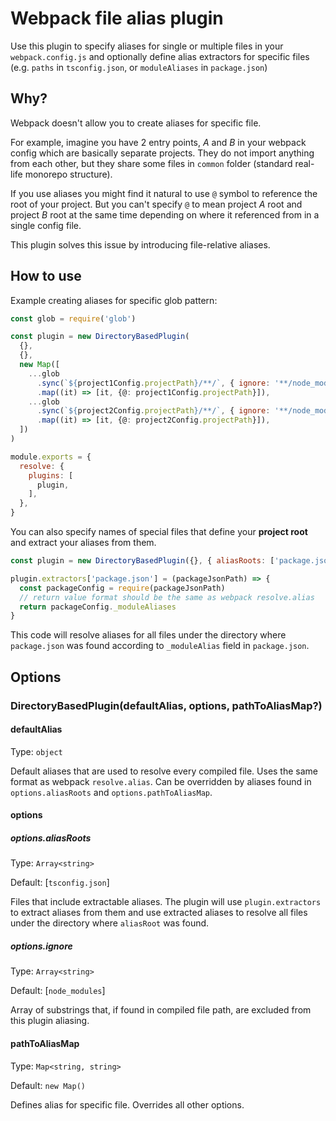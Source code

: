 # Webpack file alias plugin

Use this plugin to specify aliases for single or multiple files in your `webpack.config.js` and optionally define alias extractors for specific files (e.g. `paths` in `tsconfig.json`, or `moduleAliases` in `package.json`)

## Why?

Webpack doesn't allow you to create aliases for specific file.

For example, imagine you have 2 entry points, _A_ and _B_ in your webpack config which are basically separate projects. They do not import anything from each other, but they share some files in `common` folder (standard real-life monorepo structure).

If you use aliases you might find it natural to use `@` symbol to reference the root of your project. But you can't specify `@` to mean project _A_ root and project _B_ root at the same time depending on where it referenced from in a single config file.

This plugin solves this issue by introducing file-relative aliases.

## How to use

Example creating aliases for specific glob pattern:

```js
const glob = require('glob')

const plugin = new DirectoryBasedPlugin(
  {},
  {},
  new Map([
    ...glob
      .sync(`${project1Config.projectPath}/**/`, { ignore: '**/node_modules/**' })
      .map((it) => [it, {@: project1Config.projectPath}]),
    ...glob
      .sync(`${project2Config.projectPath}/**/`, { ignore: '**/node_modules/**' })
      .map((it) => [it, {@: project2Config.projectPath}]),
  ])
)

module.exports = {
  resolve: {
    plugins: [
      plugin,
    ],
  },
}
```

You can also specify names of special files that define your **project root** and extract your aliases from them.

```js
const plugin = new DirectoryBasedPlugin({}, { aliasRoots: ['package.json'] })

plugin.extractors['package.json'] = (packageJsonPath) => {
  const packageConfig = require(packageJsonPath)
  // return value format should be the same as webpack resolve.alias
  return packageConfig._moduleAliases
}
```

This code will resolve aliases for all files under the directory where `package.json` was found according to `_moduleAlias` field in `package.json`.

## Options

### DirectoryBasedPlugin(defaultAlias, options, pathToAliasMap?)

#### defaultAlias

Type: `object`

Default aliases that are used to resolve every compiled file. Uses the same format as webpack `resolve.alias`. Can be overridden by aliases found in `options.aliasRoots` and `options.pathToAliasMap`.

#### options

##### options.aliasRoots

Type: `Array<string>`

Default: [`tsconfig.json`]

Files that include extractable aliases. The plugin will use `plugin.extractors` to extract aliases from them and use extracted aliases to resolve all files under the directory where `aliasRoot` was found.

##### options.ignore

Type: `Array<string>`

Default: [`node_modules`]

Array of substrings that, if found in compiled file path, are excluded from this plugin aliasing.

#### pathToAliasMap

Type: `Map<string, string>`

Default: `new Map()`

Defines alias for specific file. Overrides all other options.
